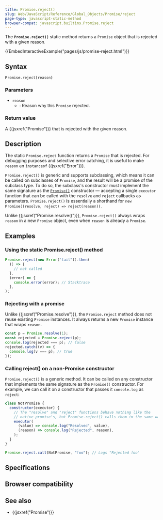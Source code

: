 ```yaml
---
title: Promise.reject()
slug: Web/JavaScript/Reference/Global_Objects/Promise/reject
page-type: javascript-static-method
browser-compat: javascript.builtins.Promise.reject
---
```




The **`Promise.reject()`** static method returns a `Promise` object that is rejected with a given reason.

{{EmbedInteractiveExample("pages/js/promise-reject.html")}}

## Syntax

```js-nolint
Promise.reject(reason)
```

### Parameters

- `reason`
  - : Reason why this `Promise` rejected.

### Return value

A {{jsxref("Promise")}} that is rejected with the given reason.

## Description

The static `Promise.reject` function returns a `Promise` that is rejected. For debugging purposes and selective error catching, it is useful to make `reason` an `instanceof` {{jsxref("Error")}}.

`Promise.reject()` is generic and supports subclassing, which means it can be called on subclasses of `Promise`, and the result will be a promise of the subclass type. To do so, the subclass's constructor must implement the same signature as the [`Promise()`](/Web/JavaScript/Reference/Global_Objects/Promise/Promise) constructor — accepting a single `executor` function that can be called with the `resolve` and `reject` callbacks as parameters. `Promise.reject()` is essentially a shorthand for `new Promise((resolve, reject) => reject(reason))`.

Unlike {{jsxref("Promise.resolve()")}}, `Promise.reject()` always wraps `reason` in a new `Promise` object, even when `reason` is already a `Promise`.

## Examples

### Using the static Promise.reject() method

```js
Promise.reject(new Error("fail")).then(
  () => {
    // not called
  },
  (error) => {
    console.error(error); // Stacktrace
  },
);
```

### Rejecting with a promise

Unlike {{jsxref("Promise.resolve")}}, the `Promise.reject` method does not reuse existing `Promise` instances. It always returns a new `Promise` instance that wraps `reason`.

```js
const p = Promise.resolve(1);
const rejected = Promise.reject(p);
console.log(rejected === p); // false
rejected.catch((v) => {
  console.log(v === p); // true
});
```

### Calling reject() on a non-Promise constructor

`Promise.reject()` is a generic method. It can be called on any constructor that implements the same signature as the `Promise()` constructor. For example, we can call it on a constructor that passes it `console.log` as `reject`:

```js
class NotPromise {
  constructor(executor) {
    // The "resolve" and "reject" functions behave nothing like the
    // native promise's, but Promise.reject() calls them in the same way.
    executor(
      (value) => console.log("Resolved", value),
      (reason) => console.log("Rejected", reason),
    );
  }
}

Promise.reject.call(NotPromise, "foo"); // Logs "Rejected foo"
```

## Specifications



## Browser compatibility



## See also

- {{jsxref("Promise")}}
